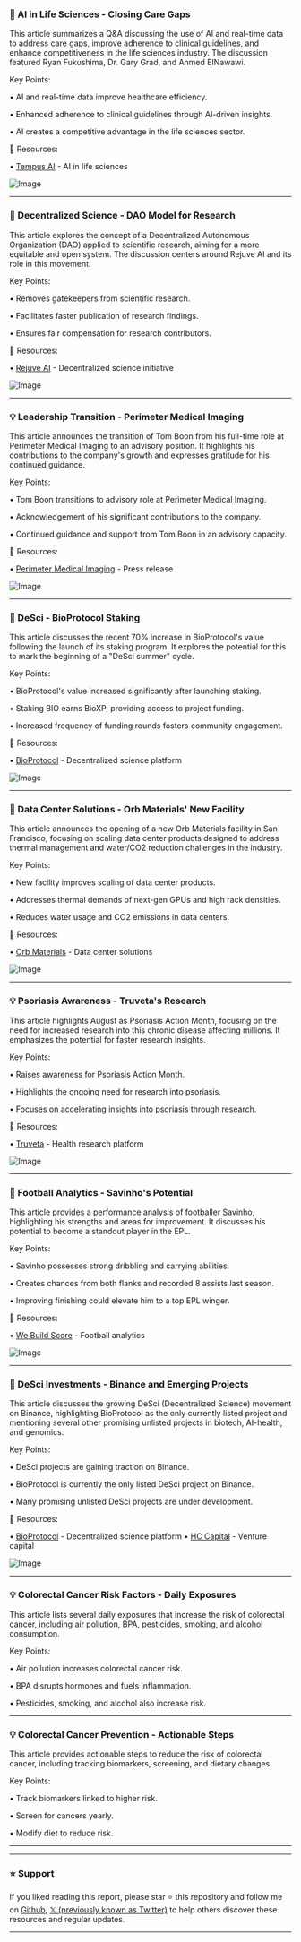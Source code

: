 ### 🤖 AI in Life Sciences - Closing Care Gaps

This article summarizes a Q&A discussing the use of AI and real-time data to address care gaps, improve adherence to clinical guidelines, and enhance competitiveness in the life sciences industry.  The discussion featured Ryan Fukushima, Dr. Gary Grad, and Ahmed ElNawawi.

Key Points:

• AI and real-time data improve healthcare efficiency.


•  Enhanced adherence to clinical guidelines through AI-driven insights.


•  AI creates a competitive advantage in the life sciences sector.


🔗 Resources:

• [Tempus AI](https://x.com/TempusAI) -  AI in life sciences


![Image](https://pbs.twimg.com/media/GyPP5t9WsAAACP1?format=jpg&name=small)

---
### 🚀 Decentralized Science - DAO Model for Research

This article explores the concept of a Decentralized Autonomous Organization (DAO) applied to scientific research, aiming for a more equitable and open system.  The discussion centers around Rejuve AI and its role in this movement.

Key Points:

•  Removes gatekeepers from scientific research.


•  Facilitates faster publication of research findings.


•  Ensures fair compensation for research contributors.


🔗 Resources:

• [Rejuve AI](https://x.com/Rejuve_AI) - Decentralized science initiative


![Image](https://pbs.twimg.com/media/GyPLuPEW0AI0Of4?format=jpg&name=small)

---
### 💡 Leadership Transition - Perimeter Medical Imaging

This article announces the transition of Tom Boon from his full-time role at Perimeter Medical Imaging to an advisory position.  It highlights his contributions to the company's growth and expresses gratitude for his continued guidance.

Key Points:

•  Tom Boon transitions to advisory role at Perimeter Medical Imaging.


•  Acknowledgement of his significant contributions to the company.


•  Continued guidance and support from Tom Boon in an advisory capacity.


🔗 Resources:

• [Perimeter Medical Imaging](https://ir.perimetermed.com/news-events/press-releases/detail/183/perimeter-announces-preliminary-unaudited-revenues-for-the…) - Press release


![Image](https://pbs.twimg.com/amplify_video_thumb/1955622631308218368/img/eurHSKrqi062c1y6.jpg)

---
### 🚀 DeSci - BioProtocol Staking

This article discusses the recent 70% increase in BioProtocol's value following the launch of its staking program.  It explores the potential for this to mark the beginning of a "DeSci summer" cycle.

Key Points:

•  BioProtocol's value increased significantly after launching staking.


•  Staking BIO earns BioXP, providing access to project funding.


•  Increased frequency of funding rounds fosters community engagement.


🔗 Resources:

• [BioProtocol](https://x.com/BioProtocol) - Decentralized science platform


![Image](https://pbs.twimg.com/media/GyKgleKWIAAVQYR?format=png&name=small)

---
### 🤖 Data Center Solutions - Orb Materials' New Facility

This article announces the opening of a new Orb Materials facility in San Francisco, focusing on scaling data center products designed to address thermal management and water/CO2 reduction challenges in the industry.

Key Points:

• New facility improves scaling of data center products.


• Addresses thermal demands of next-gen GPUs and high rack densities.


• Reduces water usage and CO2 emissions in data centers.


🔗 Resources:

• [Orb Materials](https://x.com/OrbMaterials) - Data center solutions


![Image](https://pbs.twimg.com/media/GyI1diDWMAED6H7?format=jpg&name=small)

---
### 💡 Psoriasis Awareness - Truveta's Research

This article highlights August as Psoriasis Action Month, focusing on the need for increased research into this chronic disease affecting millions. It emphasizes the potential for faster research insights.

Key Points:

•  Raises awareness for Psoriasis Action Month.


•  Highlights the ongoing need for research into psoriasis.


•  Focuses on accelerating insights into psoriasis through research.


🔗 Resources:

• [Truveta](https://x.com/truveta) - Health research platform


![Image](https://pbs.twimg.com/media/GyKaqGbWwAAsajp?format=jpg&name=small)

---
### 🤖 Football Analytics - Savinho's Potential

This article provides a performance analysis of footballer Savinho, highlighting his strengths and areas for improvement.  It discusses his potential to become a standout player in the EPL.

Key Points:

•  Savinho possesses strong dribbling and carrying abilities.


•  Creates chances from both flanks and recorded 8 assists last season.


•  Improving finishing could elevate him to a top EPL winger.


🔗 Resources:

• [We Build Score](https://x.com/webuildscore) - Football analytics


![Image](https://pbs.twimg.com/media/GyFrtqIXkAAGpbT?format=jpg&name=small)

---
### 🚀 DeSci Investments - Binance and Emerging Projects

This article discusses the growing DeSci (Decentralized Science) movement on Binance, highlighting BioProtocol as the only currently listed project and mentioning several other promising unlisted projects in biotech, AI-health, and genomics.

Key Points:

•  DeSci projects are gaining traction on Binance.


•  BioProtocol is currently the only listed DeSci project on Binance.


•  Many promising unlisted DeSci projects are under development.


🔗 Resources:

• [BioProtocol](https://x.com/BioProtocol) - Decentralized science platform
• [HC Capital](https://x.com/hc_capital) -  Venture capital


![Image](https://pbs.twimg.com/media/GyFnaobaEAMElwh?format=jpg&name=small)

---
### 💡 Colorectal Cancer Risk Factors - Daily Exposures

This article lists several daily exposures that increase the risk of colorectal cancer, including air pollution, BPA, pesticides, smoking, and alcohol consumption.

Key Points:

• Air pollution increases colorectal cancer risk.


• BPA disrupts hormones and fuels inflammation.


• Pesticides, smoking, and alcohol also increase risk.


---
### 💡 Colorectal Cancer Prevention - Actionable Steps

This article provides actionable steps to reduce the risk of colorectal cancer, including tracking biomarkers, screening, and dietary changes.

Key Points:

• Track biomarkers linked to higher risk.


• Screen for cancers yearly.


• Modify diet to reduce risk.


---


---

### ⭐️ Support

If you liked reading this report, please star ⭐️ this repository and follow me on [Github](https://github.com/Drix10), [𝕏 (previously known as Twitter)](https://x.com/DRIX_10_) to help others discover these resources and regular updates.

---
